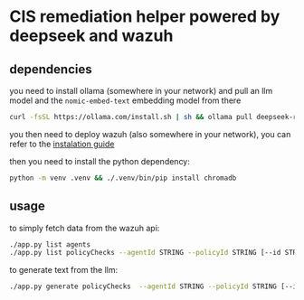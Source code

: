 # CIS remediation helper powered by deepseek and wazuh

## dependencies
you need to install ollama (somewhere in your network) and pull an llm model and the `nomic-embed-text` embedding model from there
```bash
curl -fsSL https://ollama.com/install.sh | sh && ollama pull deepseek-r1:8b && ollama pull nomic-embed-text
```
you then need to deploy wazuh (also somewhere in your network), you can refer to the [instalation guide](https://documentation.wazuh.com/current/installation-guide/index.html)

then you need to install the python dependency:
```bash
python -m venv .venv && ./.venv/bin/pip install chromadb
```

## usage
to simply fetch data from the wazuh api:
```bash
./app.py list agents
./app.py list policyChecks --agentId STRING --policyId STRING [--id STRING] [--result STRING]
```

to generate text from the llm:
```bash
./app.py generate policyChecks  --agentId STRING --policyId STRING [--id STRING] [--result STRING]
```
